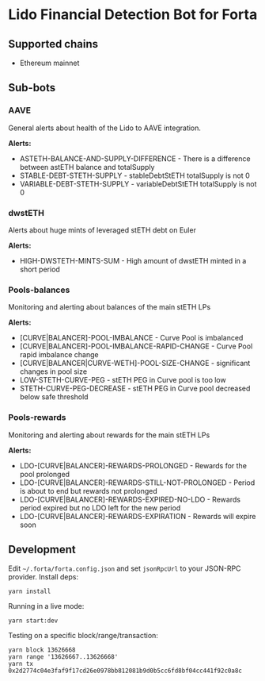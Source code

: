 # Lido Financial Detection Bot for Forta

## Supported chains

* Ethereum mainnet


## Sub-bots

### AAVE

General alerts about health of the Lido to AAVE integration.

**Alerts:**

- ASTETH-BALANCE-AND-SUPPLY-DIFFERENCE - There is a difference between astETH balance and totalSupply
- STABLE-DEBT-STETH-SUPPLY - stableDebtStETH totalSupply is not 0
- VARIABLE-DEBT-STETH-SUPPLY - variableDebtStETH totalSupply is not 0

### dwstETH

Alerts about huge mints of leveraged stETH debt on Euler

**Alerts:**

- HIGH-DWSTETH-MINTS-SUM - High amount of dwstETH minted in a short period

### Pools-balances

Monitoring and alerting about balances of the main stETH LPs

**Alerts:**

- \[CURVE|BALANCER\]-POOL-IMBALANCE - Curve Pool is imbalanced
- \[CURVE|BALANCER\]-POOL-IMBALANCE-RAPID-CHANGE - Curve Pool rapid imbalance change
- \[CURVE|BALANCER|CURVE-WETH\]-POOL-SIZE-CHANGE - significant changes in pool size
- LOW-STETH-CURVE-PEG - stETH PEG in Curve pool is too low
- STETH-CURVE-PEG-DECREASE - stETH PEG in Curve pool decreased below safe threshold

### Pools-rewards

Monitoring and alerting about rewards for the main stETH LPs

**Alerts:**

- LDO-\[CURVE|BALANCER\]-REWARDS-PROLONGED - Rewards for the pool prolonged
- LDO-\[CURVE|BALANCER\]-REWARDS-STILL-NOT-PROLONGED - Period is about to end but rewards not prolonged
- LDO-\[CURVE|BALANCER\]-REWARDS-EXPIRED-NO-LDO - Rewards period expired but no LDO left for the new period
- LDO-\[CURVE|BALANCER\]-REWARDS-EXPIRATION - Rewards will expire soon


## Development

Edit `~/.forta/forta.config.json` and set `jsonRpcUrl` to your JSON-RPC provider. Install deps:

```
yarn install
```

Running in a live mode:

```
yarn start:dev
```

Testing on a specific block/range/transaction:

```
yarn block 13626668
yarn range '13626667..13626668'
yarn tx 0x2d2774c04e3faf9f17cd26e0978bb812081b9d0b5cc6fd8bf04cc441f92c0a8c
```



